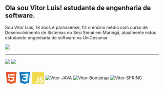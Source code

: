 ## Ola sou Vitor Luis! estudante de engenharia de software.

  Sou Vitor Luis, 18 anos e paranaense, fiz o ensino médio com curso de Desenvolvimento de Sistemas no Sesi Senai em Maringá, atualmente estou estudando engenharia de software na UniCesumar.
  <br>
<div>
  <a href="https://www.linkedin.com/in/vitor-luis-nonino-4bb852358/" target="_blank"><img src="https://img.shields.io/badge/-LinkedIn-%230077B5?style=for-the-badge&logo=linkedin&logoColor=white" target="_blank"></a> 
</div>

---

<div>
  <img height="180em" src="https://github-readme-stats.vercel.app/api?username=vitorlescola&show_icons=true&theme=github_dark&include_all_commits=true&locale-pt-br"/>
  <img height="180em" src="https://github-readme-stats.vercel.app/api/top-langs/?username=vitorlescola&theme=github_dark&layout=compact&custom_title=Tecnologias&langs_count=9"/>
</div>

  ###
  <div style="display: inline_block">
  <img align="center" alt="Vitor-HTML" height="40" width="40" src="https://raw.githubusercontent.com/devicons/devicon/master/icons/html5/html5-original.svg">
  <img align="center" alt="Vitor-CSS" height="40" width="40" src="https://raw.githubusercontent.com/devicons/devicon/master/icons/css3/css3-original.svg">
  <img align="center" alt="Vitor-Js" height="40" width="40" src="https://raw.githubusercontent.com/devicons/devicon/master/icons/javascript/javascript-plain.svg">
  <img align="center" alt="Vitor-JAVA" height="40" width="40" src="https://cdn.jsdelivr.net/gh/devicons/devicon@latest/icons/java/java-original.svg" />
  <img align="center" alt="Vitor-Bootstrap" height="40" width="70" src="https://img.shields.io/badge/Bootstrap-563D7C?style=for-the-badge&logo=bootstrap&logoColor=white" />
  <img align="center" alt="Vitor-SPRING" height="40" width="40" src="https://cdn.jsdelivr.net/gh/devicons/devicon@latest/icons/spring/spring-original.svg" />         
</div>
